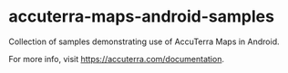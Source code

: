 # accuterra-maps-android-samples
Collection of samples demonstrating use of AccuTerra Maps in Android.

For more info, visit https://accuterra.com/documentation.
